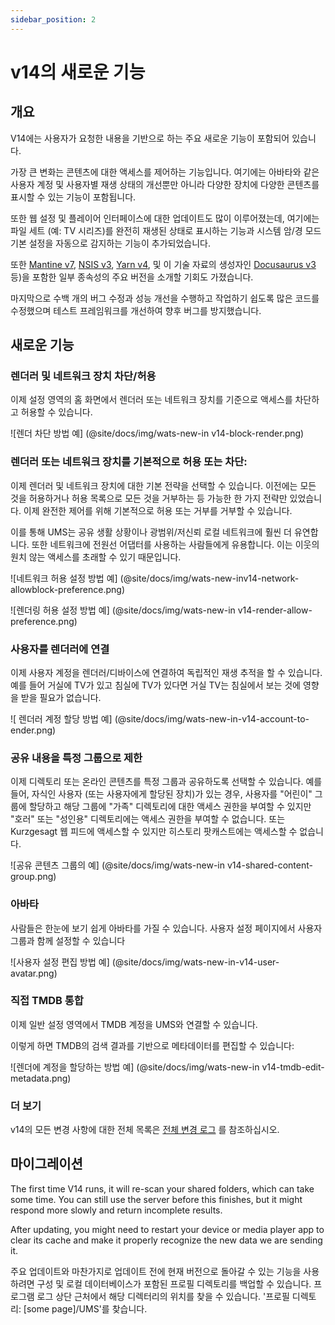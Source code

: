 ```yaml
---
sidebar_position: 2
---
```


# v14의 새로운 기능

## 개요

V14에는 사용자가 요청한 내용을 기반으로 하는 주요 새로운 기능이 포함되어 있습니다.

가장 큰 변화는 콘텐츠에 대한 액세스를 제어하는 기능입니다. 여기에는 아바타와 같은 사용자 계정 및 사용자별 재생 상태의 개선뿐만 아니라 다양한 장치에 다양한 콘텐츠를 표시할 수 있는 기능이 포함됩니다.

또한 웹 설정 및 플레이어 인터페이스에 대한 업데이트도 많이 이루어졌는데, 여기에는 파일 세트 (예: TV 시리즈)를 완전히 재생된 상태로 표시하는 기능과 시스템 암/경 모드 기본 설정을 자동으로 감지하는 기능이 추가되었습니다.

또한 [Mantine v7](https://mantine.dev/), [NSIS v3](https://nsis.sourceforge.io/Download), [Yarn v4](https://yarnpkg.com/), 및 이 기술 자료의 생성자인 [Docusaurus v3](https://docusaurus.io/) 등)을 포함한 일부 종속성의 주요 버전을 소개할 기회도 가졌습니다.

마지막으로 수백 개의 버그 수정과 성능 개선을 수행하고 작업하기 쉽도록 많은 코드를 수정했으며 테스트 프레임워크를 개선하여 향후 버그를 방지했습니다.

## 새로운 기능

### 렌더러 및 네트워크 장치 차단/허용

이제 설정 영역의 홈 화면에서 렌더러 또는 네트워크 장치를 기준으로 액세스를 차단하고 허용할 수 있습니다.

![렌더 차단 방법 예] (@site/docs/img/wats-new-in v14-block-render.png)

### 렌더러 또는 네트워크 장치를 기본적으로 허용 또는 차단:

이제 렌더러 및 네트워크 장치에 대한 기본 전략을 선택할 수 있습니다. 이전에는 모든 것을 허용하거나 허용 목록으로 모든 것을 거부하는 등 가능한 한 가지 전략만 있었습니다. 이제 완전한 제어를 위해 기본적으로 허용 또는 거부를 거부할 수 있습니다.

이를 통해 UMS는 공유 생활 상황이나 광범위/저신뢰 로컬 네트워크에 훨씬 더 유연합니다. 또한 네트워크에 전원선 어댑터를 사용하는 사람들에게 유용합니다. 이는 이웃의 원치 않는 액세스를 초래할 수 있기 때문입니다.

![네트워크 허용 설정 방법 예] (@site/docs/img/wats-new-inv14-network-allowblock-preference.png)

![렌더링 허용 설정 방법 예] (@site/docs/img/wats-new-in v14-render-allow-preference.png)

### 사용자를 렌더러에 연결

이제 사용자 계정을 렌더러/디바이스에 연결하여 독립적인 재생 추적을 할 수 있습니다. 예를 들어 거실에 TV가 있고 침실에 TV가 있다면 거실 TV는 침실에서 보는 것에 영향을 받을 필요가 없습니다.

![ 렌더러 계정 할당 방법 예] (@site/docs/img/wats-new-in-v14-account-to-ender.png)

### 공유 내용을 특정 그룹으로 제한

이제 디렉토리 또는 온라인 콘텐츠를 특정 그룹과 공유하도록 선택할 수 있습니다. 예를 들어, 자식인 사용자 (또는 사용자에게 할당된 장치)가 있는 경우, 사용자를 "어린이" 그룹에 할당하고 해당 그룹에 "가족" 디렉토리에 대한 액세스 권한을 부여할 수 있지만 "호러" 또는 "성인용" 디렉토리에는 액세스 권한을 부여할 수 없습니다. 또는 Kurzgesagt 웹 피드에 액세스할 수 있지만 히스토리 팟캐스트에는 액세스할 수 없습니다.

![공유 콘텐츠 그룹의 예] (@site/docs/img/wats-new-in v14-shared-content-group.png)

### 아바타

사람들은 한눈에 보기 쉽게 아바타를 가질 수 있습니다. 사용자 설정 페이지에서 사용자 그룹과 함께 설정할 수 있습니다

![사용자 설정 편집 방법 예] (@site/docs/img/wats-new-in-v14-user-avatar.png)

### 직접 TMDB 통합

이제 일반 설정 영역에서 TMDB 계정을 UMS와 연결할 수 있습니다.

이렇게 하면 TMDB의 검색 결과를 기반으로 메타데이터를 편집할 수 있습니다:

![렌더에 계정을 할당하는 방법 예] (@site/docs/img/wats-new-in v14-tmdb-edit-metadata.png)

### 더 보기

v14의 모든 변경 사항에 대한 전체 목록은 [전체 변경 로그](https://github.com/UniversalMediaServer/UniversalMediaServer/blob/main/CHANGELOG.md) 를 참조하십시오.

## 마이그레이션

The first time V14 runs, it will re-scan your shared folders, which can take some time. You can still use the server before this finishes, but it might respond more slowly and return incomplete results.

After updating, you might need to restart your device or media player app to clear its cache and make it properly recognize the new data we are sending it.

주요 업데이트와 마찬가지로 업데이트 전에 현재 버전으로 돌아갈 수 있는 기능을 사용하려면 구성 및 로컬 데이터베이스가 포함된 프로필 디렉토리를 백업할 수 있습니다. 프로그램 로그 상단 근처에서 해당 디렉터리의 위치를 찾을 수 있습니다. '프로필 디렉토리: [some page]/UMS'를 찾습니다.
